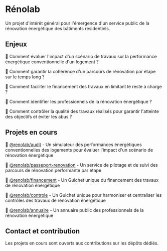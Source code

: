 # Rénolab

Un projet d'intérêt général pour l'émergence d'un service public de la rénovation énergétique des bâtiments résidentiels.

## Enjeux

🤔 Comment évaluer l'impact d'un scénario de travaux sur la performance énergétique conventionnelle d'un logement ?  

🤔 Comment garantir la cohérence d'un parcours de rénovation par étape sur le temps long ?  

🤔 Comment faciliter le financement des travaux en limitant le reste à charge ?  

🤔 Comment identifier les professionnels de la rénovation énergétique ?  

🤔 Comment contrôler la qualité des travaux réalisés pour garantir l'atteinte des objectifs et éviter les abus ?  

## Projets en cours

🚀 [@renolab/audit](https://github.com/renolab/audit) - Un simulateur des performances énergétiques conventionnelles des logements pour évaluer l'impact d'un scénario de rénovation énergétique  

🚀 [@renolab/passeport-renovation](https://github.com/renolab/passeport-renovation) - Un service de pilotage et de suivi des parcours de rénovation performante par étape  

🚀 [@renolab/financement](https://github.com/renolab/financement) - Un Guichet unique du financement des travaux de rénovation énergétique  

🚀 [@renolab/controle](https://github.com/renolab/controle) - Un Guichet unique pour harmoniser et centraliser les contrôles des travaux de rénovation énergétique  

🚀 [@renolab/annuaire](https://github.com/renolab/annuaire) - Un annuaire public des professionnels de la rénovation énergétique

## Contact et contribution

Les projets en cours sont ouverts aux contributions sur les dépôts dédiés.
